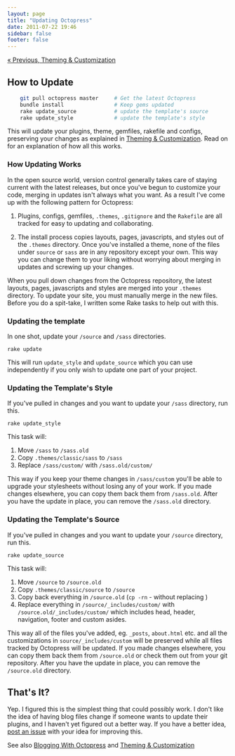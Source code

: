 ```yaml
---
layout: page
title: "Updating Octopress"
date: 2011-07-22 19:46
sidebar: false
footer: false
---
```


[&laquo; Previous, Theming & Customization](/docs/theme/)

## How to Update

``` sh
    git pull octopress master     # Get the latest Octopress
    bundle install                # Keep gems updated
    rake update_source            # update the template's source
    rake update_style             # update the template's style
```

This will update your plugins, theme, gemfiles, rakefile and configs, preserving your changes as explained in [Theming &amp; Customization](/docs/theme).
Read on for an explanation of how all this works.

### How Updating Works

In the open source world, version control generally takes care of staying current with the latest releases, but once you've begun to customize your code,
merging in updates isn't always what you want. As a result I've come up with the following pattern for Octopress:

1. Plugins, configs, gemfiles, `.themes`, `.gitignore` and the `Rakefile` are all tracked for easy to updating and collaborating.

2. The install process copies layouts, pages, javascripts, and styles out of the `.themes` directory. Once you've installed a theme, none of the
files under `source` or `sass` are in any repository except your own. This way you can change them to your liking without worrying about merging in
updates and screwing up your changes.

When you pull down changes from the Octopress repository, the latest layouts, pages, javascripts and styles are merged into your `.themes` directory.
To update your site, you must manually merge in the new files. Before you do a spit-take, I written some Rake tasks to help out with this.

### Updating the template
In one shot, update your `/source` and `/sass` directories.

    rake update

This will run `update_style` and `update_source` which you can use independently if you only wish to update one part of your project.

### Updating the Template's Style
If you've pulled in changes and you want to update your `/sass` directory, run this.

    rake update_style

This task will:

1. Move `/sass` to `/sass.old`
2. Copy `.themes/classic/sass` to `/sass`
3. Replace `/sass/custom/` with `/sass.old/custom/`

This way if you keep your theme changes in `/sass/custom` you'll be able to upgrade your stylesheets without losing any of your work. If you made changes elsewhere, you can copy them back them from `/sass.old`.
After you have the update in place, you can remove the `/sass.old` directory.

### Updating the Template's Source
If you've pulled in changes and you want to update your `/source` directory, run this.

    rake update_source

This task will:

1. Move `/source` to `/source.old`
2. Copy `.themes/classic/source` to `/source`
3. Copy back everything in `/source.old` (`cp -rn` - without replacing )
4. Replace everything in `/source/_includes/custom/` with `/source.old/_includes/custom/` which includes head, header, navigation, footer and custom asides.

This way all of the files you've added, eg. `_posts`, `about.html` etc. and all the customizations in `source/_includes/custom` will be preserved while all files tracked by Octopress will be updated.
If you made changes elsewhere, you can copy them back them from `/source.old` or check them out from your git repository. After you have the update in place, you can remove the `/source.old` directory.

## That's It?

Yep. I figured this is the simplest thing that could possibly work. I don't like the idea of having blog files change if someone wants to update their plugins,
and I haven't yet figured out a better way. If you have a better idea, [post an issue](https://github.com/imathis/octopress/issues) with your idea for improving this.

See also [Blogging With Octopress](/docs/blogging) and [Theming & Customization](/docs/theme)
